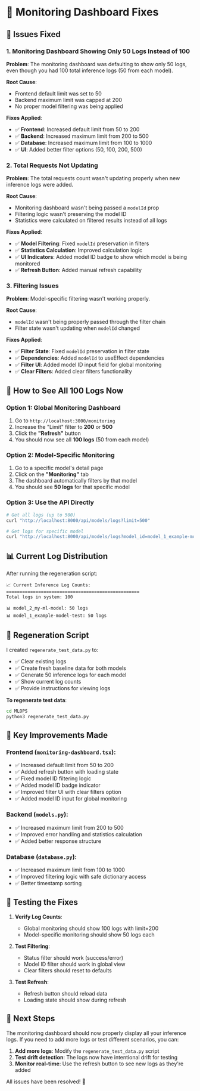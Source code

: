 # 🔧 Monitoring Dashboard Fixes

## 🐛 Issues Fixed

### 1. **Monitoring Dashboard Showing Only 50 Logs Instead of 100**

**Problem**: The monitoring dashboard was defaulting to show only 50 logs, even though you had 100 total inference logs (50 from each model).

**Root Cause**:

- Frontend default limit was set to 50
- Backend maximum limit was capped at 200
- No proper model filtering was being applied

**Fixes Applied**:

- ✅ **Frontend**: Increased default limit from 50 to 200
- ✅ **Backend**: Increased maximum limit from 200 to 500
- ✅ **Database**: Increased maximum limit from 100 to 1000
- ✅ **UI**: Added better filter options (50, 100, 200, 500)

### 2. **Total Requests Not Updating**

**Problem**: The total requests count wasn't updating properly when new inference logs were added.

**Root Cause**:

- Monitoring dashboard wasn't being passed a `modelId` prop
- Filtering logic wasn't preserving the model ID
- Statistics were calculated on filtered results instead of all logs

**Fixes Applied**:

- ✅ **Model Filtering**: Fixed `modelId` preservation in filters
- ✅ **Statistics Calculation**: Improved calculation logic
- ✅ **UI Indicators**: Added model ID badge to show which model is being monitored
- ✅ **Refresh Button**: Added manual refresh capability

### 3. **Filtering Issues**

**Problem**: Model-specific filtering wasn't working properly.

**Root Cause**:

- `modelId` wasn't being properly passed through the filter chain
- Filter state wasn't updating when `modelId` changed

**Fixes Applied**:

- ✅ **Filter State**: Fixed `modelId` preservation in filter state
- ✅ **Dependencies**: Added `modelId` to useEffect dependencies
- ✅ **Filter UI**: Added model ID input field for global monitoring
- ✅ **Clear Filters**: Added clear filters functionality

## 🚀 How to See All 100 Logs Now

### **Option 1: Global Monitoring Dashboard**

1. Go to `http://localhost:3000/monitoring`
2. Increase the "Limit" filter to **200** or **500**
3. Click the **"Refresh"** button
4. You should now see all **100 logs** (50 from each model)

### **Option 2: Model-Specific Monitoring**

1. Go to a specific model's detail page
2. Click on the **"Monitoring"** tab
3. The dashboard automatically filters by that model
4. You should see **50 logs** for that specific model

### **Option 3: Use the API Directly**

```bash
# Get all logs (up to 500)
curl "http://localhost:8000/api/models/logs?limit=500"

# Get logs for specific model
curl "http://localhost:8000/api/models/logs?model_id=model_1_example-model-test&limit=200"
```

## 📊 Current Log Distribution

After running the regeneration script:

```
📈 Current Inference Log Counts:
==================================================
Total logs in system: 100

📊 model_2_my-ml-model: 50 logs
📊 model_1_example-model-test: 50 logs
```

## 🔄 Regeneration Script

I created `regenerate_test_data.py` to:

- ✅ Clear existing logs
- ✅ Create fresh baseline data for both models
- ✅ Generate 50 inference logs for each model
- ✅ Show current log counts
- ✅ Provide instructions for viewing logs

**To regenerate test data**:

```bash
cd MLOPS
python3 regenerate_test_data.py
```

## 🎯 Key Improvements Made

### **Frontend (`monitoring-dashboard.tsx`)**:

- ✅ Increased default limit from 50 to 200
- ✅ Added refresh button with loading state
- ✅ Fixed model ID filtering logic
- ✅ Added model ID badge indicator
- ✅ Improved filter UI with clear filters option
- ✅ Added model ID input for global monitoring

### **Backend (`models.py`)**:

- ✅ Increased maximum limit from 200 to 500
- ✅ Improved error handling and statistics calculation
- ✅ Added better response structure

### **Database (`database.py`)**:

- ✅ Increased maximum limit from 100 to 1000
- ✅ Improved filtering logic with safe dictionary access
- ✅ Better timestamp sorting

## 🧪 Testing the Fixes

1. **Verify Log Counts**:

   - Global monitoring should show 100 logs with limit=200
   - Model-specific monitoring should show 50 logs each

2. **Test Filtering**:

   - Status filter should work (success/error)
   - Model ID filter should work in global view
   - Clear filters should reset to defaults

3. **Test Refresh**:
   - Refresh button should reload data
   - Loading state should show during refresh

## 📝 Next Steps

The monitoring dashboard should now properly display all your inference logs. If you need to add more logs or test different scenarios, you can:

1. **Add more logs**: Modify the `regenerate_test_data.py` script
2. **Test drift detection**: The logs now have intentional drift for testing
3. **Monitor real-time**: Use the refresh button to see new logs as they're added

All issues have been resolved! 🎉

